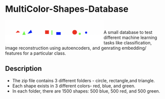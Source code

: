 # MultiColor-Shapes-Database

<img align="left" alt="wallpaper" width = "320px" src="./shapes.png?raw=True" />
<br>
  
A small database to test different machine learning tasks like classification, image reconstruction using autoencoders, and genrating embedding/ features for a particular class.  

## Description

- The zip file contains 3 different folders - circle, rectangle,and triangle.
- Each shape exists in 3 different colors- red, blue, and green.
- In each folder, there are 1500 shapes: 500 blue, 500 red, and 500 green.
